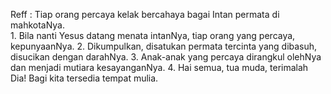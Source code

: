 Reff :
Tiap orang percaya kelak bercahaya bagai
Intan permata di mahkotaNya.
<br>
1.
Bila nanti Yesus datang menata intanNya,
tiap orang yang percaya, kepunyaanNya.
2.
Dikumpulkan, disatukan permata tercinta
yang dibasuh, disucikan dengan darahNya.
3.
Anak-anak yang percaya dirangkul olehNya
dan menjadi mutiara kesayanganNya.
4.
Hai semua, tua muda, terimalah Dia!
Bagi kita tersedia tempat mulia.